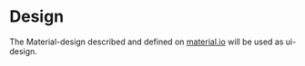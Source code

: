 # Design

The Material-design described and defined on [material.io](https://material.io) will be used as ui-design.
